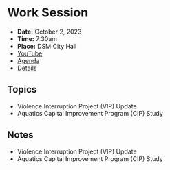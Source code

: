 # Work Session

- **Date:** October 2, 2023
- **Time:** 7:30am
- **Place:** DSM City Hall
- [YouTube]()
- [Agenda](https://councildocs.dsm.city/agendas/2023/20231002CouncilWorkSession.pdf)
- [Details](https://www.dsm.city/citycouncil_detail_T60_R2477.php)

## Topics

- Violence Interruption Project (VIP) Update
- Aquatics Capital Improvement Program (CIP) Study

## Notes

- Violence Interruption Project (VIP) Update
- Aquatics Capital Improvement Program (CIP) Study
